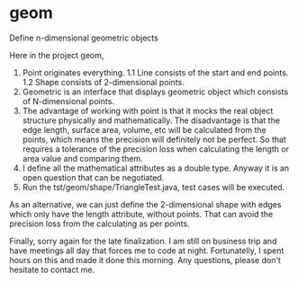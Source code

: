 # geom
Define n-dimensional geometric objects

Here in the project geom,
1. Point originates everything.
    1.1 Line consists of the start and end points.
    1.2 Shape consists of 2-dimensional points.
2. Geometric is an interface that displays geometric object which consists of N-dimensional points.
3. The advantage of working with point is that it mocks the real object structure physically and mathematically.
   The disadvantage is that the edge length, surface area, volume, etc will be calculated from the points, which means the precision will definitely not be perfect.
   So that requires a tolerance of the precision loss when calculating the length or area value and comparing them.
4. I define all the mathematical attributes as a double type. Anyway it is an open question that can be negotiated.
5. Run the tst/geom/shape/TriangleTest.java, test cases will be executed.

As an alternative, we can just define the 2-dimensional shape with edges which only have the length attribute, without points. That can avoid the precision loss from the calculating as per points.

Finally, sorry again for the late finalization. I am still on business trip and have meetings all day that forces me to code at night.
Fortunatelly, I spent hours on this and made it done this morning.
Any questions, please don't hesitate to contact me.

